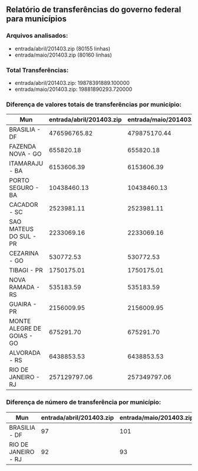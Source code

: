 ## Relatório de transferências do governo federal para municípios
### Arquivos analisados:
* entrada/abril/201403.zip (80155 linhas)
* entrada/maio/201403.zip (80160 linhas)
### Total Transferências:
* entrada/abril/201403.zip: 19878391889.100000
* entrada/maio/201403.zip: 19881890293.720000
### Diferença de valores totais de transferências por município:
| Mun | entrada/abril/201403.zip | entrada/maio/201403.zip | Diff | Percent |
| --- | --- | --- | --- | --- |
| BRASILIA - DF | 476596765.82 | 479875170.44 | 3278404.62 | 0.69 |
| FAZENDA NOVA - GO | 655820.18 | 655820.18 | -0.00 | -0.00 |
| ITAMARAJU - BA | 6153606.39 | 6153606.39 | 0.00 | 0.00 |
| PORTO SEGURO - BA | 10438460.13 | 10438460.13 | -0.00 | -0.00 |
| CACADOR - SC | 2523981.11 | 2523981.11 | 0.00 | 0.00 |
| SAO MATEUS DO SUL - PR | 2233069.16 | 2233069.16 | 0.00 | 0.00 |
| CEZARINA - GO | 530772.53 | 530772.53 | 0.00 | 0.00 |
| TIBAGI - PR | 1750175.01 | 1750175.01 | -0.00 | -0.00 |
| NOVA RAMADA - RS | 535183.59 | 535183.59 | 0.00 | 0.00 |
| GUAIRA - PR | 2156009.95 | 2156009.95 | 0.00 | 0.00 |
| MONTE ALEGRE DE GOIAS - GO | 675291.70 | 675291.70 | -0.00 | -0.00 |
| ALVORADA - RS | 6438853.53 | 6438853.53 | -0.00 | -0.00 |
| RIO DE JANEIRO - RJ | 257129797.06 | 257349797.06 | 220000.00 | 0.09 |
### Diferença de número de transferência por município:
| Mun | entrada/abril/201403.zip | entrada/maio/201403.zip | Diff | Percent |
| --- | --- | --- | --- | --- |
| BRASILIA - DF | 97 | 101 | 4 | 4 |
| RIO DE JANEIRO - RJ | 92 | 93 | 1 | 1 |
